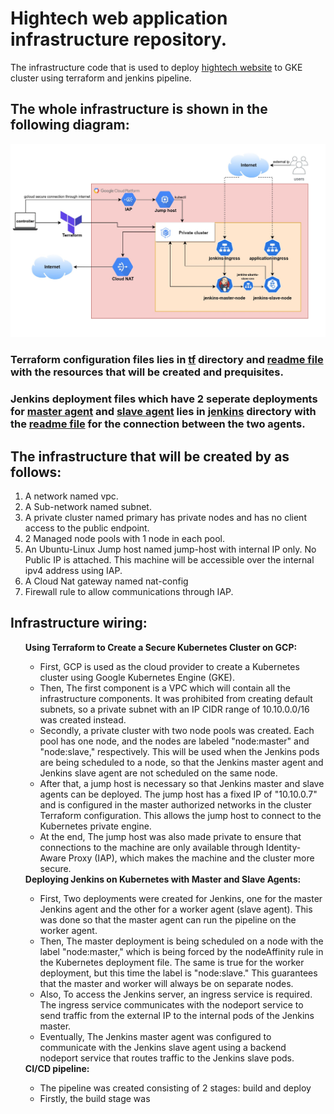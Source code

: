 # Hightech web application infrastructure repository.

The infrastructure code that is used to deploy [hightech website](https://github.com/andrew-anter/hightech-application) to GKE cluster using terraform and jenkins pipeline.

## The whole infrastructure is shown in the following diagram:

![The diagram for the infrastructure](./images/hightech-website.jpg)

### Terraform configuration files lies in [tf](./tf/) directory and [readme file](./tf/readme.md) with the resources that will be created and prequisites. 

### Jenkins deployment files which have 2 seperate deployments for [master agent](./jenkins/master-deployment/) and [slave agent](./jenkins/slave-deployment/) lies in [jenkins](./jenkins/) directory with the [readme file](./jenkins/readme.md) for the connection between the two agents.


## The infrastructure that will be created by as follows:
1. A network named vpc.
2. A Sub-network named subnet.
3. A private cluster named primary has private nodes and has no client access to the public endpoint.
4. 2 Managed node pools with 1 node in each pool.
5. An Ubuntu-Linux Jump host named jump-host with internal IP only. No Public IP is attached. This machine will be accessible over the internal ipv4 address using IAP.
6. A Cloud Nat gateway named nat-config
7. Firewall rule to allow communications through IAP.

## Infrastructure wiring:
<ul>
    <b>Using Terraform to Create a Secure Kubernetes Cluster on GCP:</b>
    <ul> 
        <li>First, GCP is used as the cloud provider to create a Kubernetes cluster using Google Kubernetes Engine (GKE).
        <li>Then, The first component is a VPC which will contain all the infrastructure components. It was prohibited from creating default subnets, so a private subnet with an IP CIDR range of 10.10.0.0/16 was created instead.
        <li>Secondly, a private cluster with two node pools was created. Each pool has one node, and the nodes are labeled "node:master" and "node:slave," respectively. This will be used when the Jenkins pods are being scheduled to a node, so that the Jenkins master agent and Jenkins slave agent are not scheduled on the same node.
        <li>After that, a jump host is necessary so that Jenkins master and slave agents can be deployed. The jump host has a fixed IP of "10.10.0.7" and is configured in the master authorized networks in the cluster Terraform configuration. This allows the jump host to connect to the Kubernetes private engine.
        <li>At the end, The jump host was also made private to ensure that connections to the machine are only available through Identity-Aware Proxy (IAP), which makes the machine and the cluster more secure.
    </ul>
    <b>Deploying Jenkins on Kubernetes with Master and Slave Agents:</b>
    <ul>
        <li>First, Two deployments were created for Jenkins, one for the master Jenkins agent and the other for a worker agent (slave agent). This was done so that the master agent can run the pipeline on the worker agent.
        <li>Then, The master deployment is being scheduled on a node with the label "node:master," which is being forced by the nodeAffinity rule in the Kubernetes deployment file. The same is true for the worker deployment, but this time the label is "node:slave." This guarantees that the master and worker will always be on separate nodes.
        <li>Also, To access the Jenkins server, an ingress service is required. The ingress service communicates with the nodeport service to send traffic from the external IP to the internal pods of the Jenkins master.
        <li>Eventually, The Jenkins master agent was configured to communicate with the Jenkins slave agent using a backend nodeport service that routes traffic to the Jenkins slave pods.
    </ul>
    <b>CI/CD pipeline:</b>
    <ul>
        <li>The pipeline was created consisting of 2 stages: build and deploy
        <li>Firstly, the build stage was 
    </ul>
</ul>